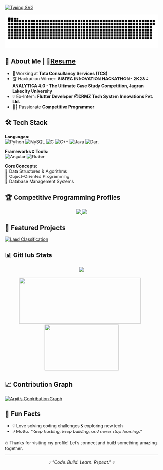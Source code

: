[![Typing SVG](https://readme-typing-svg.herokuapp.com?font=Fira+Code&pause=500&color=C71585&width=435&lines=👋+Hey,+I’m+Arpit+Patel;I'm+a+Competitive+Programmer;Loves+Tech+Stuff)](https://git.io/typing-svg)

<!--
## 🏅 GitHub Trophies
![trophy](https://github-profile-trophy.vercel.app/?username=ArpitPatel21&theme=radical&no-frame=true&no-bg=true&margin-w=15)

![GitHub Followers](https://img.shields.io/github/followers/ArpitPatel21?label=Followers&style=social)  
![GitHub Stars](https://img.shields.io/github/stars/ArpitPatel21?affiliations=OWNER%2CCOLLABORATOR&style=social)  

[![Portfolio](https://img.shields.io/badge/Portfolio-000?logo=vercel&logoColor=white)](#)  
[![Email](https://img.shields.io/badge/Email-D14836?logo=gmail&logoColor=white)](#)  
![Profile Views](https://komarev.com/ghpvc/?username=ArpitPatel21&label=Profile%20Views&color=0e75b6&style=flat)  
[![LinkedIn](https://img.shields.io/badge/LinkedIn-blue?logo=linkedin&logoColor=white)](#)  
-->
![snake gif](https://github.com/ArpitPatel21/ArpitPatel21/blob/output/github-snake-dark.svg)

## 💼 About Me | 🔗[Resume](./Resume.pdf)  
- 🚀 Working at **Tata Consultancy Services (TCS)**  
- 🏆 Hackathon Winner: **SISTEC INNOVATION HACKATHON - 2K23** & **ANALYTICA 4.0 - The Ultimate Case Study Competition, Jagran Lakecity University**  
- 💡 Ex-Intern: **Flutter Developer @DRMZ Tech System Innovations Pvt. Ltd.**  
- 👨‍💻 Passionate **Competitive Programmer**  


## 🛠️ Tech Stack  

**Languages:**  
![Python](https://img.shields.io/badge/Python-C71585?logo=python&logoColor=white) 
![MySQL](https://img.shields.io/badge/MySQL-C71585?logo=mysql&logoColor=white) 
![C](https://img.shields.io/badge/C-C71585?logo=c&logoColor=white) 
![C++](https://img.shields.io/badge/C++-C71585?logo=cplusplus&logoColor=white) 
![Java](https://img.shields.io/badge/Java-C71585?logo=java&logoColor=white)
![Dart](https://img.shields.io/badge/Dart-C71585?logo=dart&logoColor=white)


**Frameworks & Tools:**  
![Angular](https://img.shields.io/badge/Angular-C71585?logo=angular&logoColor=white) 
![Flutter](https://img.shields.io/badge/Flutter-C71585?logo=flutter&logoColor=white)


**Core Concepts:**  
📌 Data Structures & Algorithms  
📌 Object-Oriented Programming  
📌 Database Management Systems  


## 🏆 Competitive Programming Profiles
<div align="center">
  <a href="https://leetcode.com/Arpit_Patel_07/">
    <img src="https://leetcard.jacoblin.cool/Arpit_Patel_07?theme=dark&font=Source%20Code%20Pro&ext=activity" height="300" />
  </a>
  <a href="https://codeforces.com/profile/ArpitPatel07">
    <img src="https://codeforces-readme-stats.vercel.app/api/card?username=ArpitPatel07" height="300" />
  </a>
</div>


## 📌 Featured Projects  
[![Land Classification](https://github-readme-stats.vercel.app/api/pin/?username=ArpitPatel21&repo=Land-Classification&theme=radical)](https://github.com/ArpitPatel21/Land-Classification)  


## 📊 GitHub Stats
<div align="center">
  <!-- Main GitHub Stats -->
  <img src="https://github-readme-stats.vercel.app/api?username=ArpitPatel21&show_icons=true&theme=radical" width="500" />
  <br><br>
  <!-- Streak + Top Languages below, same size -->
  <img src="https://github-readme-streak-stats.herokuapp.com/?user=ArpitPatel21&theme=radical" width="400" height="150" style="margin-right: 10px;" />
  <img src="https://github-readme-stats.vercel.app/api/top-langs/?username=ArpitPatel21&layout=compact&theme=radical" width="245" height="150" />
</div>


## 📈 Contribution Graph  
[![Arpit’s Contribution Graph](https://github-readme-activity-graph.vercel.app/graph?username=ArpitPatel21&bg_color=0d0d0d&color=C71585&line=FF1493&point=C71585&hide_border=true)](https://github.com/ArpitPatel21)

## 🎯 Fun Facts  
- 💡 Love solving coding challenges & exploring new tech  
- ⚡ Motto: *“Keep hustling, keep building, and never stop learning.”*  


🔥 Thanks for visiting my profile! Let’s connect and build something amazing together.  

---
<p align="center"> 
  <i>💡 "Code. Build. Learn. Repeat." 💡</i>
</p>
